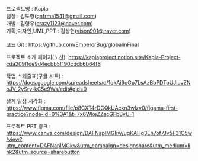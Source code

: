 프로젝트명 : Kapla <br>
팀장 : 김도형(qnfrma1541@gmail.com)<br>
개발 : 김형우(crazy1123@naver.com)<br>
기획,디자인,UML,PPT : 김상현(vison901@naver.com)<br><br>
코드 Git : https://github.com/EmperorBug/globalinFinal<br>

프로젝트 소개 페이지(노션): https://kaplaproject.notion.site/Kapla-Project-cda209ffde9d4ecbb5f190cdcb6b64f8<br>

작업 스케줄표(구글 시트) : https://docs.google.com/spreadsheets/d/1qkAi9oGp7LsAzBbPDTpUJiuvZNoJV_2ySry-kC5e9Ws/edit#gid=0<br>

설계 일정 시각화 : https://www.figma.com/file/p8CXT4rDCQkUAckn3wlzv0/figama-first-practice?node-id=0%3A1&t=7x6WkeZZacGFbBvU-1

프로젝트 PPT 링크 : https://www.canva.com/design/DAFNaplMGkw/ugKAHg3Eh7of7Jv5F31C5w/view?utm_content=DAFNaplMGkw&utm_campaign=designshare&utm_medium=link2&utm_source=sharebutton
